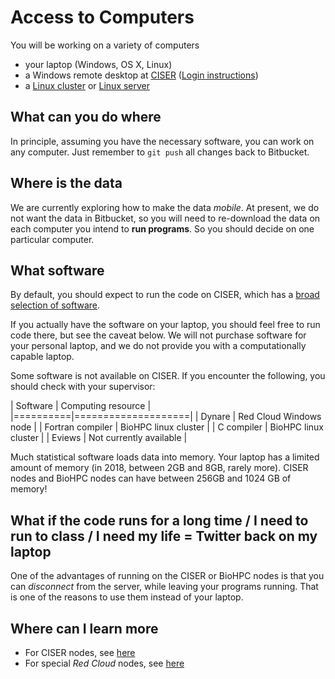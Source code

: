 # Access to Computers

You will be working on a variety of computers
+ your laptop (Windows, OS X, Linux)
+ a Windows remote desktop at [CISER](https://ciser.cornell.edu/computing/) ([Login instructions](https://ciser.cornell.edu/computing/computing-help/how-to-login/))
+ a [Linux cluster](https://biohpc.cornell.edu/lab/lab.aspx) or [Linux server](https://www2.vrdc.cornell.edu/news/ecco/step-1-requesting-an-ecco-account/ecco-account-creation/)

## What can you do where
In principle, assuming you have the necessary software, you can work on any computer. Just remember to `git push` all changes back to Bitbucket.

## Where is the data
We are currently exploring how to make the data *mobile*. At present, we do not want the data in Bitbucket, so you will need to re-download the data on each computer you intend to **run programs**. So you should decide on one particular computer.

## What software
By default, you should expect to run the code on CISER, which has a [broad selection of software](https://ciser.cornell.edu/computing/software/).

If you actually have the software on your laptop, you should feel free to run code there, but see the caveat below. We will not purchase software for your personal laptop, and we do not provide you with a computationally capable laptop.

Some software is not available on CISER. If you encounter the following, you should check with your supervisor:

| Software | Computing resource |
|==========|====================|
| Dynare   | Red Cloud Windows node |
| Fortran compiler | BioHPC linux cluster |
| C compiler  | BioHPC linux cluster |
| Eviews | Not currently available |

Much statistical software loads data into memory. Your laptop has a limited amount of memory (in 2018, between 2GB and 8GB, rarely more). CISER nodes and BioHPC nodes can have between 256GB and 1024 GB of memory!

## What if the code runs for a long time / I need to run to class / I need my life = Twitter back on my laptop

One of the advantages of running on the CISER or BioHPC nodes is that you can *disconnect* from the server, while leaving your programs running. That is one of the reasons to use them instead of your laptop. 

## Where can I learn more
+ For CISER nodes, see [here](https://ciser.cornell.edu/computing/computing-help/how-to-login/)
+ For special *Red Cloud* nodes, see [here](https://github.com/labordynamicsinstitute/replicability-training/wiki/Ciser-Instance#logging-onto-the-new-instance)
